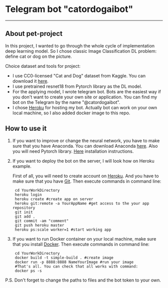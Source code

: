 # Telegram bot "catordogaibot" #
---
## About pet-project ##
In this project, I wanted to go through the whole cycle of implementation deep learning model. So I chose classic Image Classification DL problem: define cat or dog on the picture.

Choice dataset and tools for project:

- I use CC0-licensed "Cat and Dog" dataset from Kaggle. You can download it [here](https://www.kaggle.com/tongpython/cat-and-dog).
- I use pretrained resnet18 from Pytorch library as the DL model.
- For the applying model, I wrote telegram bot. Bots are the easiest way if you don't want to create your own site or application. You can find my bot on the Telegram by the name "@catordogaibot".
- I chose [Heroku](https://www.heroku.com/home#) for hosting my bot. Actually bot can work on your own local machine, so I also added docker image to this repo.

## How to use it ##
1. If you want to improve or change the neural network, 
you have to make sure that you have Anaconda. You can download Anaconda [here](https://www.anaconda.com/products/individual). Also you will need Pytorch library. [Here](https://pytorch.org/get-started/locally/) installation instructions.
2. If you want to deploy the bot on the server, I will look how on Heroku example.

	First of all, you will need to create account on [Heroku](https://signup.heroku.com/). And you have to make sure that you have [Git](https://git-scm.com/downloads). Then execute commands in command line:
    
		cd YourWorkDirectory
		heroku login
		heroku create #create app on server
		heroku git:remote -a YourAppName #get access to the your app repository
		git init
		git add .
		git commit -am "comment"
		git push heroku master
		heroku ps:scale worker=1 #start working app
3. If you want to run Docker container on your local machine, make sure that you install [Docker](https://docs.docker.com/get-docker/). Then execute commands in command line:

		cd YourWorkDirectory
		docker build -t simple-build . #create image
		docker run -p 8888:8888 NameYourImage #run your image
		#That's all. You can check that all works with command:
		docker ps -s

P.S. Don't forget to change the paths to files and the bot token to your own.